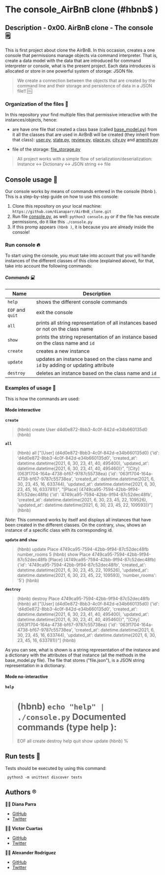 # The console_AirBnB clone (#hbnb$ ) 
## Description - 0x00. AirBnB clone - The console :spiral_notepad:
This is first project about clone the AirBnB. In this occasion, creates a one console that permissions manage objects via command interpreter. That is, create a data model with the data that are introduced for command interpreter or console, what is the present project.
Each data introduces is allocated or store in one powerful system of storage: JSON file.

> We create a connection between the objects that are created by the command line and their storage and persistence of data in a JSON file!! :cool:

### Organization of the files :open_file_folder:
In this repository your find multiple files that permissive interactive with the instances/objects, hence:

* are have one file that created a class base (called [base_model.py](https://github.com/dianaparr/AirBnB_clone/blob/main/models/base_model.py)) from it all the classes that are used in AirBnB will be created (they inherit from that class): [user.py](https://github.com/dianaparr/AirBnB_clone/blob/main/models/user.py), [state.py](https://github.com/dianaparr/AirBnB_clone/blob/main/models/state.py), [review.py](https://github.com/dianaparr/AirBnB_clone/blob/main/models/review.py), [place.py](https://github.com/dianaparr/AirBnB_clone/blob/main/models/place.py), [city.py](https://github.com/dianaparr/AirBnB_clone/blob/main/models/city.py) and [amenity.py](https://github.com/dianaparr/AirBnB_clone/blob/main/models/amenity.py)

* file of the storage: [file_storage.py](https://github.com/dianaparr/AirBnB_clone/blob/main/models/engine/file_storage.py)

> All project works with a simple flow of serialization/deserialization: Instance <-> Dictionary <-> JSON string <-> file
## Console usage :memo:
Our console works by means of commands entered in the console (hbnb ). This is a step-by-step guide on how to use this console:
1. Clone this repository on your local machine: `https://github.com/dianaparr/AirBnB_clone.git`
2. Run file [console.py](https://github.com/dianaparr/AirBnB_clone/blob/main/console.py), as well: `python3 console.py` or if the file has execute permissions, do it like this `./console.py`
3. If this promp appears `(hbnb )`, it is because you are already inside the console!

### Run console :fire:
To start using the console, you must take into account that you will handle instances of the different classes of this clone (explained above), for that, take into account the following commands:
##### Commands :computer:

|**Name**|**Description**|
|--------|--------|
| `help` |shows the different console commands|
| `EOF` and `quit` |exit the console|
| `all` |prints all string representation of all instances based or not on the class name|
| `show` |prints the string representation of an instance based on the class name and `id`|
| `create` |creates a new instance|
| `update` |updates an instance based on the class name and `id` by adding or updating attribute|
| `destroy` |deletes an instance based on the class name and `id`|

### Examples of usage :100:
This is how the commands are used:
#### Mode interactive
**`create`**

> (hbnb) create User
> d4d0e872-8bb3-4c0f-842d-e34b660135d0
> (hbnb) 

**`all`**

> (hbnb) all
> ["[User] (d4d0e872-8bb3-4c0f-842d-e34b660135d0) {'id': 'd4d0e872-8bb3-4c0f-842d-e34b660135d0', 'created_at': datetime.datetime(2021, 6, 30, 23, 41, 40, 495400), 'updated_at': datetime.datetime(2021, 6, 30, 23, 41, 40, 495460)}", "[City] (063f1704-164a-4738-bf67-9787c55738ea) {'id': '063f1704-164a-4738-bf67-9787c55738ea', 'created_at': datetime.datetime(2021, 6, 30, 23, 45, 16, 633744), 'updated_at': datetime.datetime(2021, 6, 30, 23, 45, 16, 633781)}", "[Place] (4749ca95-7594-42bb-9f94-87c52dec48fb) {'id': '4749ca95-7594-42bb-9f94-87c52dec48fb', 'created_at': datetime.datetime(2021, 6, 30, 23, 45, 22, 109526), 'updated_at': datetime.datetime(2021, 6, 30, 23, 45, 22, 109593)}"]
> (hbnb) 

*Note*: This command works by itself and displays all instances that have been created in the different classes. On the contrary, `show`, shows an instance of a specific class with its corresponding id.

**`update` and `show`**

> (hbnb) update Place 4749ca95-7594-42bb-9f94-87c52dec48fb number_rooms 5
> (hbnb) show Place 4749ca95-7594-42bb-9f94-87c52dec48fb
> [Place] (4749ca95-7594-42bb-9f94-87c52dec48fb) {'id': '4749ca95-7594-42bb-9f94-87c52dec48fb', 'created_at': datetime.datetime(2021, 6, 30, 23, 45, 22, 109526), 'updated_at': datetime.datetime(2021, 6, 30, 23, 45, 22, 109593), 'number_rooms': '5'}
> (hbnb) 

**`destroy`**

> (hbnb) destroy Place 4749ca95-7594-42bb-9f94-87c52dec48fb
> (hbnb) all
> ["[User] (d4d0e872-8bb3-4c0f-842d-e34b660135d0) {'id': 'd4d0e872-8bb3-4c0f-842d-e34b660135d0', 'created_at': datetime.datetime(2021, 6, 30, 23, 41, 40, 495400), 'updated_at': datetime.datetime(2021, 6, 30, 23, 41, 40, 495460)}", "[City] (063f1704-164a-4738-bf67-9787c55738ea) {'id': '063f1704-164a-4738-bf67-9787c55738ea', 'created_at': datetime.datetime(2021, 6, 30, 23, 45, 16, 633744), 'updated_at': datetime.datetime(2021, 6, 30, 23, 45, 16, 633781)}"]
> (hbnb) 

As you can see, what is shown is a string representation of the instance and a dictionary with the attributes of that instance (all the methods in the base_model.py file). The file that stores ("file.json"), is a JSON string representation in a dictionary.

#### Mode no-interactive
**`help`**

> (hbnb) `echo "help" | ./console.py`
> Documented commands (type help <topic>):
> ========================================
> EOF  all  create  destroy  help  quit  show  update
> (hbnb) %


## Run tests :checkered_flag: 

Tests should be executed by using this command:

     python3 -m unittest discover tests


## Authors :registered:
:woman_technologist: **Diana Parra**
* [GitHub](https://github.com/dianaparr)
* [Twitter](https://twitter.com/dianaparra017)

:man_technologist: **Victor Cuartas**
* [GitHub](https://github.com/vicuartas230)
* [Twitter](https://twitter.com/vicuartas230)

:man_technologist: **Alexander Rodríguez**
* [GitHub]()
* [Twitter]()
